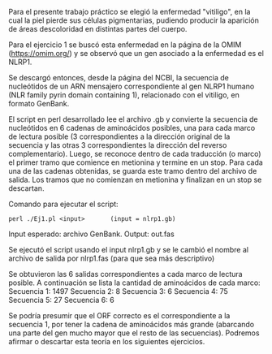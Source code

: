 Para el presente trabajo práctico se elegió la enfermedad "vitiligo", en la cual la piel pierde sus células pigmentarias, pudiendo producir la aparición de áreas descoloridad en distintas partes del cuerpo. 

Para el ejercicio 1 se buscó esta enfermedad en la página de la OMIM (https://omim.org/) y se observó que un gen asociado a la enfermedad es el NLRP1.

Se descargó entonces, desde la página del NCBI, la secuencia de nucleótidos de un ARN mensajero correspondiente al gen NLRP1 humano (NLR family pyrin domain containing 1), relacionado con el vitiligo, en formato GenBank.

El script en perl desarrollado lee el archivo .gb y convierte la secuencia de nucleótidos en 6 cadenas de aminoácidos posibles, una para cada marco de lectura posible (3 correspondientes a la dirección original de la secuencia y las otras 3 correspondientes la dirección del reverso complementario). 
Luego, se reconoce dentro de cada traducción (o marco) el primer tramo que comience en metionina y termine en un stop. Para cada una de las cadenas obtenidas, se guarda este tramo dentro del archivo de salida. Los tramos que no comienzan en metionina y finalizan en un stop se descartan.

Comando para ejecutar el script:

	perl ./Ej1.pl <input>		(input = nlrp1.gb)	

Input esperado: archivo GenBank.
Output: out.fas

Se ejecutó el script usando el input nlrp1.gb y se le cambió el nombre al archivo de salida por nlrp1.fas (para que sea más descriptivo)

Se obtuvieron las 6 salidas correspondientes a cada marco de lectura posible. A continuación se lista la cantidad de aminoácidos de cada marco:
Secuencia 1: 1497
Secuencia 2: 8
Secuencia 3: 6
Secuencia 4: 75
Secuencia 5: 27
Secuencia 6: 6


Se podría presumir que el ORF correcto es el correspondiente a la secuencia 1, por tener la cadena de aminoácidos más grande (abarcando una parte del gen mucho mayor que el resto de las secuencias). Podremos afirmar o descartar esta teoría en los siguientes ejercicios.
